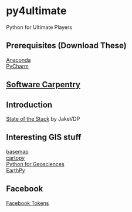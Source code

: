 # py4ultimate
Python for Ultimate Players

## Prerequisites (Download These)

[Anaconda](http://continuum.io/downloads)  
[PyCharm](https://www.jetbrains.com/pycharm/download/)

## [Software Carpentry](http://software-carpentry.org/)

## Introduction 

[State of the Stack](https://speakerdeck.com/jakevdp/the-state-of-the-stack-scipy-2015-keynote) by JakeVDP

## Interesting GIS stuff
[basemap](http://matplotlib.org/basemap/)  
[cartopy](http://scitools.org.uk/cartopy/docs/latest/index.html)  
[Python for Geosciences](https://github.com/koldunovn/python_for_geosciences)  
[EarthPy](http://earthpy.org/)  

## Facebook
[Facebook Tokens](http://stackoverflow.com/a/16054555/122022)
